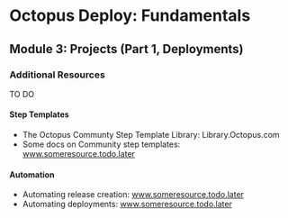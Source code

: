 # Octopus Deploy: Fundamentals
## Module 3: Projects (Part 1, Deployments)
### Additional Resources

TO DO

#### Step Templates

- The Octopus Communty Step Template Library: Library.Octopus.com
- Some docs on Community step templates: www.someresource.todo.later

#### Automation

- Automating release creation: www.someresource.todo.later
- Automating deployments: www.someresource.todo.later